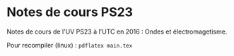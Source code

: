 # Notes de cours PS23

Notes de cours de l'UV PS23 à l'UTC en 2016 : Ondes et électromagetisme.

Pour recompiler (linux) : ``` pdflatex main.tex ```